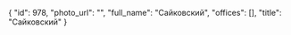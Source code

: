 {
    "id": 978,
    "photo_url": "",
    "full_name": "Сайковский",
    "offices": [],
    "title": "Сайковский"
}
